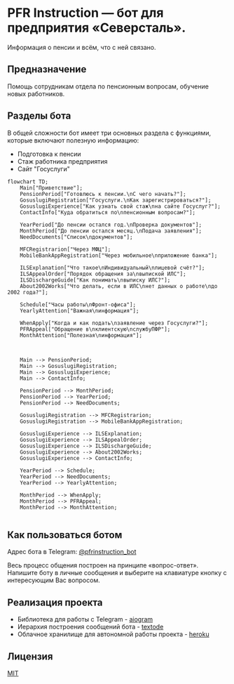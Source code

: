 # **PFR Instruction** — бот для предприятия «Северсталь».
Информация о пенсии и всём, что с ней связано.

## Предназначение
Помощь сотрудникам отдела по пенсионным вопросам, обучение новых работников.

## Разделы бота
В общей сложности бот имеет три основных раздела с функциями, которые включают полезную информацию:
- Подготовка к пенсии
- Стаж работника предприятия
- Сайт "Госуслуги"

```mermaid
flowchart TD;
    Main["Приветствие"];
    PensionPeriod["Готовлюсь к пенсии.\nС чего начать?"];
    GosuslugiRegistration["Госyслуги.\nКак зарегистрироваться?"];
    GosuslugiExperience["Как узнать свой стаж\nна сайте Госуслуг?"];
    ContactInfo["Куда обратиться по\nпенсионным вопросам?"];

    YearPeriod["До пенсии остался год.\nПроверка документов"];
    MonthPeriod["До пенсии остался месяц.\nПодача заявления"];
    NeedDocuments["Список\nдокументов"];

    MFCRegistrarion["Через МФЦ"];
    MobileBankAppRegistration["Через мобильное\nприложение банка"];

    ILSExplanation["Что такое\nИндивидуальный\nлицевой счёт?"];
    ILSAppealOrder["Порядок обращения за\nвыпиской ИЛС"];
    ILSDischargeGuide["Как понимать\nвыписку ИЛС?"];
    About2002Works["Что делать, если в ИЛС\nнет данных о работе\nдо 2002 года?"];

    Schedule["Часы работы\nФронт-офиса"];
    YearlyAttention["Важная\nинформация"];

    WhenApply["Когда и как подать\nзаявление через Госуслуги?"];
    PFRAppeal["Обращение в\nклиентскую\nслужбуПФР"];
    MonthAttention["Полезная\nинформация"];



    Main --> PensionPeriod;
    Main --> GosuslugiRegistration;
    Main --> GosuslugiExperience;
    Main --> ContactInfo;

    PensionPeriod --> MonthPeriod;
    PensionPeriod --> YearPeriod;
    PensionPeriod --> NeedDocuments;

    GosuslugiRegistration --> MFCRegistrarion;
    GosuslugiRegistration --> MobileBankAppRegistration;

    GosuslugiExperience --> ILSExplanation;
    GosuslugiExperience --> ILSAppealOrder;
    GosuslugiExperience --> ILSDischargeGuide;
    GosuslugiExperience --> About2002Works;
    GosuslugiExperience --> ContactInfo;

    YearPeriod --> Schedule;
    YearPeriod --> NeedDocuments;
    YearPeriod --> YearlyAttention;

    MonthPeriod --> WhenApply;
    MonthPeriod --> PFRAppeal;
    MonthPeriod --> MonthAttention;
    
```

## Как пользоваться ботом
Адрес бота в Telegram: [@pfrinstruction_bot](https://t.me/pfrinstruction_bot)

Весь процесс общения построен на принципе «вопрос-ответ». 
Напишите боту в личные сообщения и выберите на клавиатуре кнопку с 
интересующим Вас вопросом.

## Реализация проекта
- Библиотека для работы с Telegram - [aiogram](https://github.com/aiogram/aiogram)
- Иерархия построения сообщений бота - [textode](https://github.com/Masynchin/textode)
- Облачное хранилище для автономной работы проекта - [heroku](https://heroku.com)

## Лицензия
[MIT](https://github.com/bullbesh/pfr_instruction/blob/main/license.md)
